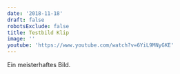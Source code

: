 ```yaml
---
date: '2018-11-18'
draft: false
robotsExclude: false
title: Testbild Klip
image: ''
youtube: 'https://www.youtube.com/watch?v=6YiL9MNyGKE'
---
```

Ein meisterhaftes Bild.
